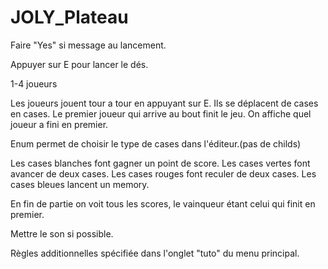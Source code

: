 # JOLY_Plateau

Faire "Yes" si message au lancement.

Appuyer sur E pour lancer le dés.

1-4 joueurs

Les joueurs jouent tour a tour en appuyant sur E.
Ils se déplacent de cases en cases.
Le premier joueur qui arrive au bout finit le jeu.
On affiche quel joueur a fini en premier.

Enum permet de choisir le type de cases dans l'éditeur.(pas de childs)

Les cases blanches font gagner un point de score.
Les cases vertes font avancer de deux cases.
Les cases rouges font reculer de deux cases.
Les cases bleues lancent un memory.

En fin de partie on voit tous les scores, le vainqueur étant celui qui finit en premier.

Mettre le son si possible.

Règles additionnelles spécifiée dans l'onglet "tuto" du menu principal.
